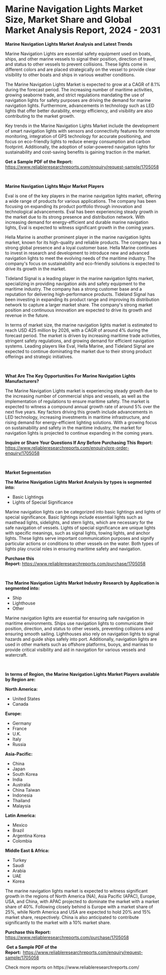 <p><h1>Marine Navigation Lights Market Size, Market Share and Global Market Analysis Report, 2024 - 2031</h1></p><p><strong>Marine Navigation Lights Market Analysis and Latest Trends</strong></p>
<p><p>Marine Navigation Lights are essential safety equipment used on boats, ships, and other marine vessels to signal their position, direction of travel, and status to other vessels to prevent collisions. These lights come in different colors and are placed strategically on the vessel to provide clear visibility to other boats and ships in various weather conditions.</p><p>The Marine Navigation Lights Market is expected to grow at a CAGR of 8.1% during the forecast period. The increasing number of maritime activities, growing seaborne trade, and strict regulations mandating the use of navigation lights for safety purposes are driving the demand for marine navigation lights. Furthermore, advancements in technology such as LED lights that offer better durability, energy efficiency, and visibility are also contributing to the market growth.</p><p>Key trends in the Marine Navigation Lights Market include the development of smart navigation lights with sensors and connectivity features for remote monitoring, integration of GPS technology for accurate positioning, and focus on eco-friendly lights to reduce energy consumption and carbon footprint. Additionally, the adoption of solar-powered navigation lights for sustainability and cost-saving benefits is gaining traction in the market.</p></p>
<p><strong>Get a Sample PDF of the Report:&nbsp;</strong> <a href="https://www.reliableresearchreports.com/enquiry/request-sample/1705058">https://www.reliableresearchreports.com/enquiry/request-sample/1705058</a></p>
<p>&nbsp;</p>
<p><strong>Marine Navigation Lights Major Market Players</strong></p>
<p><p>Eval is one of the key players in the marine navigation lights market, offering a wide range of products for various applications. The company has been focusing on expanding its product portfolio through innovation and technological advancements. Eval has been experiencing steady growth in the market due to its strong presence and distribution network. With increasing demand for energy-efficient and durable marine navigation lights, Eval is expected to witness significant growth in the coming years.</p><p>Hella Marine is another prominent player in the marine navigation lights market, known for its high-quality and reliable products. The company has a strong global presence and a loyal customer base. Hella Marine continues to invest in research and development to introduce new and advanced navigation lights to meet the evolving needs of the maritime industry. The company's focus on sustainability and eco-friendly solutions is expected to drive its growth in the market.</p><p>Tideland Signal is a leading player in the marine navigation lights market, specializing in providing navigation aids and safety equipment to the maritime industry. The company has a strong customer base and a reputation for delivering high-performance products. Tideland Signal has been investing in expanding its product range and improving its distribution network to capture a larger market share. The company's strong market position and continuous innovation are expected to drive its growth and revenue in the future.</p><p>In terms of market size, the marine navigation lights market is estimated to reach USD 425 million by 2026, with a CAGR of around 4% during the forecast period. The market is driven by increasing maritime trade activities, stringent safety regulations, and growing demand for efficient navigation systems. Leading players like Eval, Hella Marine, and Tideland Signal are expected to continue dominating the market due to their strong product offerings and strategic initiatives.</p></p>
<p>&nbsp;</p>
<p><strong>What Are The Key Opportunities For Marine Navigation Lights Manufacturers?</strong></p>
<p><p>The Marine Navigation Lights market is experiencing steady growth due to the increasing number of commercial ships and vessels, as well as the implementation of regulations to ensure maritime safety. The market is expected to witness a compound annual growth rate of around 5% over the next five years. Key factors driving this growth include advancements in LED technology, increasing investments in maritime infrastructure, and rising demand for energy-efficient lighting solutions. With a growing focus on sustainability and safety in the maritime industry, the market for navigation lights is projected to continue expanding in the coming years.</p></p>
<p><strong>Inquire or Share Your Questions If Any Before Purchasing This Report:</strong> <a href="https://www.reliableresearchreports.com/enquiry/pre-order-enquiry/1705058">https://www.reliableresearchreports.com/enquiry/pre-order-enquiry/1705058</a></p>
<p>&nbsp;</p>
<p><strong>Market Segmentation</strong></p>
<p><strong>The Marine Navigation Lights Market Analysis by types is segmented into:</strong></p>
<p><ul><li>Basic Lightings</li><li>Lights of Special Significance</li></ul></p>
<p><p>Marine navigation lights can be categorized into basic lightings and lights of special significance. Basic lightings include essential lights such as masthead lights, sidelights, and stern lights, which are necessary for the safe navigation of vessels. Lights of special significance are unique lights with specific meanings, such as signal lights, towing lights, and anchor lights. These lights serve important communication purposes and signify particular actions or conditions to other vessels on the water. Both types of lights play crucial roles in ensuring maritime safety and navigation.</p></p>
<p><strong>Purchase this Report:&nbsp;</strong><a href="https://www.reliableresearchreports.com/purchase/1705058">https://www.reliableresearchreports.com/purchase/1705058</a></p>
<p>&nbsp;</p>
<p><strong>The Marine Navigation Lights Market Industry Research by Application is segmented into:</strong></p>
<p><ul><li>Ship</li><li>Lighthouse</li><li>Other</li></ul></p>
<p><p>Marine navigation lights are essential for ensuring safe navigation in maritime environments. Ships use navigation lights to communicate their position, direction, and status to other vessels, preventing collisions and ensuring smooth sailing. Lighthouses also rely on navigation lights to signal hazards and guide ships safely into port. Additionally, navigation lights are used in other markets such as offshore platforms, buoys, and marinas to provide critical visibility and aid in navigation for various vessels and watercraft.</p></p>
<p>&nbsp;</p>
<p><strong>In terms of Region, the Marine Navigation Lights Market Players available by Region are:</strong></p>
<p>
    <p> <strong> North America: </strong>
        <ul>
            <li>United States</li>
            <li>Canada</li>
        </ul>
        </p> 
    <p> <strong> Europe: </strong>
        <ul>
            <li>Germany</li>
            <li>France</li>
            <li>U.K.</li>
            <li>Italy</li>
            <li>Russia</li>
        </ul>
        </p> 
    <p> <strong> Asia-Pacific: </strong>
        <ul>
            <li>China</li>
            <li>Japan</li>
            <li>South Korea</li>
            <li>India</li>
            <li>Australia</li>
            <li>China Taiwan</li>
            <li>Indonesia</li>
            <li>Thailand</li>
            <li>Malaysia</li>
        </ul>
        </p> 
    <p> <strong> Latin America: </strong>
        <ul>
            <li>Mexico</li>
            <li>Brazil</li>
            <li>Argentina Korea</li>
            <li>Colombia</li>
        </ul>
        </p> 
    <p> <strong> Middle East & Africa: </strong>
        <ul>
            <li>Turkey</li>
            <li>Saudi</li>
            <li>Arabia</li>
            <li>UAE</li>
            <li>Korea</li>
        </ul>
    </p>
    </p>
<p><p>The marine navigation lights market is expected to witness significant growth in the regions of North America (NA), Asia Pacific (APAC), Europe, USA, and China, with APAC projected to dominate the market with a market share of 40%. Following closely behind is Europe with a market share of 25%, while North America and USA are expected to hold 20% and 15% market share, respectively. China is also anticipated to contribute significantly to the market with a 10% market share.</p></p>
<p><strong>Purchase this Report: </strong><a href="https://www.reliableresearchreports.com/purchase/1705058">https://www.reliableresearchreports.com/purchase/1705058</a></p>
<p>&nbsp;<strong>Get a Sample PDF of the Report:&nbsp;&nbsp;</strong><a href="https://www.reliableresearchreports.com/enquiry/request-sample/1705058">https://www.reliableresearchreports.com/enquiry/request-sample/1705058</a></p>
<p><strong></strong></p>
<p>Check more reports on https://www.reliableresearchreports.com/</p>